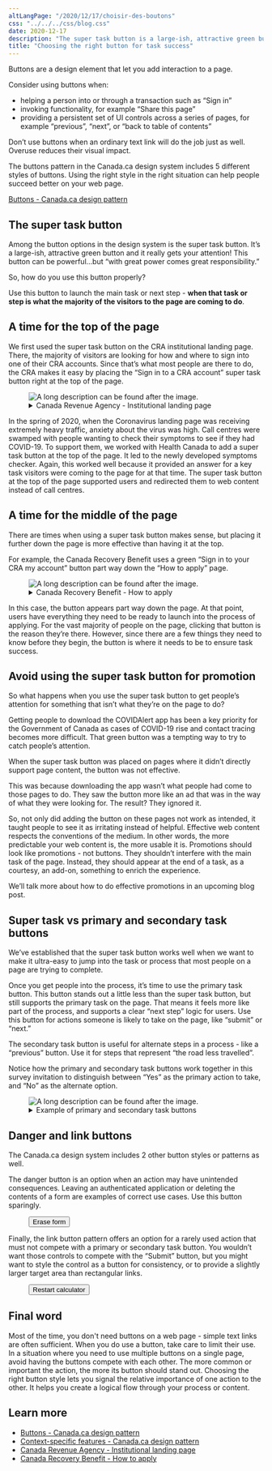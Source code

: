 ```yaml
---
altLangPage: "/2020/12/17/choisir-des-boutons"
css: "../../../css/blog.css"
date: 2020-12-17
description: "The super task button is a large-ish, attractive green button and it really gets your attention!...How using the right button style in the right situation can help people succeed better on your web page."
title: "Choosing the right button for task success"
---
```


Buttons are a design element that let you add interaction to a page.

Consider using buttons when:

- helping a person into or through a transaction such as “Sign in”
- invoking functionality, for example “Share this page”
- providing a persistent set of UI controls across a series of pages, for example “previous”, “next”, or “back to table of contents”

Don’t use buttons when an ordinary text link will do the job just as well. Overuse reduces their visual impact.

The buttons pattern in the Canada.ca design system includes 5 different styles of buttons. Using the right style in the right situation can help people succeed better on your web page.

[Buttons - Canada.ca design pattern](https://design.canada.ca/common-design-patterns/buttons.html)

## The super task button

Among the button options in the design system is the super task button. It’s a large-ish, attractive green button and it really gets your attention! This button can be powerful...but “with great power comes great responsibility.”

So, how do you use this button properly?

Use this button to launch the main task or next step - **when that task or step is what the majority of the visitors to the page are coming to do**.

## A time for the top of the page

We first used the super task button on the CRA institutional landing page. There, the majority of visitors are looking for how and where to sign into one of their CRA accounts. Since that’s what most people are there to do, the CRA makes it easy by placing the “Sign in to a CRA account” super task button right at the top of the page.

<figure class="gc-complex-img" role="group">
  <img alt="A long description can be found after the image." src="/images/green-button-1.PNG">
  <figcaption>
    <details>
      <summary>Canada Revenue Agency - Institutional landing page</summary>
      <p>Super task button appears directly below the main title of the page, ahead of other content.</p>
    </details>
  </figcaption>
</figure>

In the spring of 2020, when the Coronavirus landing page was receiving extremely heavy traffic, anxiety about the virus was high. Call centres were swamped with people wanting to check their symptoms to see if they had COVID-19. To support them, we worked with Health Canada to add a super task button at the top of the page. It led to the newly developed symptoms checker. Again, this worked well because it provided an answer for a key task visitors were coming to the page for at that time. The super task button at the top of the page supported users and redirected them to web content instead of call centres.

## A time for the middle of the page

There are times when using a super task button makes sense, but placing it further down the page is more effective than having it at the top.

For example, the Canada Recovery Benefit uses a green “Sign in to your CRA my account” button part way down the “How to apply” page.

<figure class="gc-complex-img" role="group">
  <img alt="A long description can be found after the image." src="/images/apply-online-1.PNG">
  <figcaption>
    <details>
      <summary>Canada Recovery Benefit - How to apply</summary>
      <p>Super task button appears part way down the page, below the in the Apply online or by phone heading</p>
    </details>
  </figcaption>
</figure>

In this case, the button appears part way down the page. At that point, users have everything they need to be ready to launch into the process of applying. For the vast majority of people on the page, clicking that button is the reason they’re there. However, since there are a few things they need to know before they begin, the button is where it needs to be to ensure task success.

## Avoid using the super task button for promotion

So what happens when you use the super task button to get people’s attention for something that isn’t what they’re on the page to do?

Getting people to download the COVIDAlert app has been a key priority for the Government of Canada as cases of COVID-19 rise and contact tracing becomes more difficult. That green button was a tempting way to try to catch people’s attention.

When the super task button was placed on pages where it didn’t directly support page content, the button was not effective.

This was because downloading the app wasn’t what people had come to those pages to do. They saw the button more like an ad that was in the way of what they were looking for. The result? They ignored it.

So, not only did adding the button on these pages not work as intended, it taught people to see it as irritating instead of helpful. Effective web content respects the conventions of the medium. In other words, the more predictable your web content is, the more usable it is. Promotions should look like promotions - not buttons. They shouldn’t interfere with the main task of the page. Instead, they should appear at the end of a task, as a courtesy, an add-on, something to enrich the experience.

We’ll talk more about how to do effective promotions in an upcoming blog post.

## Super task vs primary and secondary task buttons

We’ve established that the super task button works well when we want to make it ultra-easy to jump into the task or process that most people on a page are trying to complete.

Once you get people into the process, it’s time to use the primary task button. This button stands out a little less than the super task button, but still supports the primary task on the page. That means it feels more like part of the process, and supports a clear “next step” logic for users. Use this button for actions someone is likely to take on the page, like “submit” or “next.”

The secondary task button is useful for alternate steps in a process - like a “previous” button. Use it for steps that represent “the road less travelled”.

Notice how the primary and secondary task buttons work together in this survey invitation to distinguish between “Yes” as the primary action to take, and “No” as the alternate option.

<figure class="gc-complex-img" role="group">
  <img alt="A long description can be found after the image." src="/images/improve-CA.PNG">
  <figcaption>
    <details>
      <summary class="stretched-link">Example of primary and secondary task buttons</summary>
      <p>Example of primary and secondary task buttons working together.</p>
    </details>
  </figcaption>
</figure>

## Danger and link buttons

The Canada.ca design system includes 2 other button styles or patterns as well.

The danger button is an option when an action may have unintended consequences. Leaving an authenticated application or deleting the contents of a form are examples of correct use cases. Use this button sparingly.

<div class="panel panel-default">
  <figure class="panel-body">
    <button type="button" class="btn btn-danger center-block">Erase form</button>
  </figure>
</div>

Finally, the link button pattern offers an option for a rarely used action that must not compete with a primary or secondary task button. You wouldn’t want those controls to compete with the “Submit” button, but you might want to style the control as a button for consistency, or to provide a slightly larger target area than rectangular links.

<div class="panel panel-default">
  <figure class="panel-body">
      <button type="button" class="btn btn-link center-block">Restart calculator</button>
  </figure>
</div>

## Final word

Most of the time, you don't need buttons on a web page - simple text links are often sufficient. When you do use a button, take care to limit their use. In a situation where you need to use multiple buttons on a single page, avoid having the buttons compete with each other. The more common or important the action, the more its button should stand out. Choosing the right button style lets you signal the relative importance of one action to the other. It helps you create a logical flow through your process or content.

## Learn more

- [Buttons - Canada.ca design pattern](https://design.canada.ca/common-design-patterns/buttons.html)
- [Context-specific features - Canada.ca design pattern](https://design.canada.ca/common-design-patterns/feature-tiles.html)
- [Canada Revenue Agency - Institutional landing page](https://www.canada.ca/en/revenue-agency.html)
- [Canada Recovery Benefit - How to apply](https://www.canada.ca/en/revenue-agency.html)
